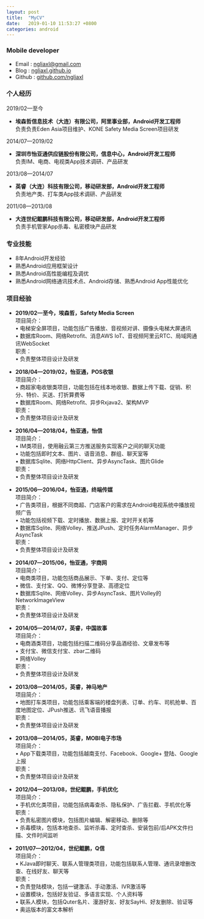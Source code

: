 ```yaml
---
layout: post
title:  "MyCV"
date:   2019-01-10 11:53:27 +0800
categories: android
---
```

### Mobile developer

-	Email : <a href="mailto:ngliaxl@gmail.com">ngliaxl@gmail.com</a>
- 	Blog : [ngliaxl.github.io](https://ngliaxl.github.io)
- 	Github : [github.com/ngliaxl](https://github.com/ngLiaXL)
 
 
###	个人经历 
2019/02—至今  
- 	**埃森哲信息技术（大连）有限公司，阿里事业部，Android开发工程师**  
负责负责Eden Asia项目维护、KONE Safety Media Screen项目研发 

2014/07—2019/02
-	**深圳市怡亚通供应链股份有限公司，信息中心，Android开发工程师**  
负责IM、电商、电视类App技术调研、产品研发

2013/08—2014/07
-	**英睿（大连）科技有限公司，移动研发部，Android开发工程师**  
负责地产类、打车类App技术调研、产品研发

2011/08—2013/08
-	**大连世纪鲲鹏科技有限公司，移动研发部，Android开发工程师**  
负责手机管家App杀毒、私密模块产品研发



###	专业技能
-	8年Android开发经验  
-	熟悉Android应用框架设计  
-	熟悉Android高性能编程及调优  
-	熟悉Android网络通讯技术点、Android存储、熟悉Android App性能优化

###	项目经验
-	**2019/02—至今，埃森哲，Safety Media Screen**  
项目简介：  
• 电梯安全屏项目，功能包括广告播放、音视频对讲、摄像头电梯大屏通讯  
• 数据库Room、网络Retrofit、消息AWS IoT、音视频阿里云RTC、局域网通讯WebSocket  
职责：  
• 负责整体项目设计及研发  

-	**2018/04—2019/02，怡亚通，POS收银**  
项目简介：  
• 商超家电收银类项目，功能包括在线本地收银、数据上传下载、促销、积分、特价、买送、打折算费等  
• 数据库Room、网络Retrofit、异步Rxjava2、架构MVP  
职责：  
• 负责整体项目设计及研发  

-	**2016/04—2018/04，怡亚通，怡信**  
项目简介：    
• IM类项目，使用融云第三方推送服务实现客户之间的聊天功能  
• 功能包括即时文本、图片、语音消息、群组、聊天室等    
• 数据库Sqlite、网络HttpClient、异步AsyncTask、图片Glide  
职责：   
• 负责整体项目设计及研发

-	**2015/06—2016/04，怡亚通，终端传媒**  
项目简介：    
• 广告类项目，根据不同商超、门店客户的需求在Android电视系统中播放视频广告  
• 功能包括视频下载、定时播放、数据上报、定时开关机等  
• 数据库Sqlite、网络Volley、推送JPush、定时任务AlarmManager、异步AsyncTask  
职责：   
• 负责整体项目设计及研发

-	**2014/07—2015/06，怡亚通，宇商网**  
项目简介：     
• 电商类项目，功能包括商品展示、下单、支付、定位等  
• 微信、支付宝、QQ、微博分享登录、高德定位  
• 数据库Sqlite、网络Volley、异步AsyncTask、图片Volley的NetworkImageView  
职责：   
• 负责整体项目设计及研发


-	**2014/05—2014/07，英睿，中国故事**  
项目简介：     
• 电商酒类项目，功能包括扫描二维码分享品酒经验、文章发布等  
• 支付宝、微信支付宝、zbar二维码  
• 网络Volley  
职责：   
• 负责整体项目设计及研发


-	**2013/08—2014/05，英睿，神马地产**  
项目简介：    
• 地图打车类项目，功能包括乘客端的楼盘列表、订单、约车、司机抢单、百度地图定位、JPush推送、讯飞语音播报  
职责：    
• 负责整体项目设计及研发


-	**2013/08—2014/05，英睿，MOBI电子市场**  
项目简介：     
• App下载类项目，功能包括越南支付、Facebook、Google+ 登陆、Google上报  
职责：   
• 负责整体项目设计及研发


-	**2012/04—2013/08，世纪鲲鹏，手机优化**  
项目简介：  
• 手机优化类项目，功能包括病毒查杀、隐私保护、广告拦截、手机优化等  
职责：     
• 负责私密图片模块，包括图片编辑、解密移动、删除等  
• 杀毒模块，包括本地查杀、监听杀毒、定时查杀、安装包前/后APK文件扫描、文件时间监听

-	**2011/07—2012/04，世纪鲲鹏，Q信**    
项目简介：  
• KJava即时聊天、联系人管理类项目，功能包括联系人管理、通讯录增删改查、在线好友、聊天等  
职责：     
• 负责登陆模块，包括一键激活、手动激活、IVR激活等  
• 设置模块，包括好友验证、多语言实现、个人资料等  
• 联系人模块，包括Quter名片、漫游好友、好友SayHi、好友删除、验证等  
• 奥运版本的富文本解析
